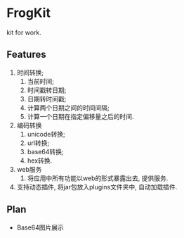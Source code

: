 # FrogKit
kit for work.

## Features

1. 时间转换;
   1. 当前时间;
   2. 时间戳转日期;
   3. 日期转时间戳;
   4. 计算两个日期之间的时间间隔;
   5. 计算一个日期在指定偏移量之后的时间.
2. 编码转换
   1. unicode转换;
   2. url转换;
   3. base64转换;
   4. hex转换.
3. web服务
   1. 将应用中所有功能以web的形式暴露出去, 提供服务.
4. 支持动态插件, 将jar包放入plugins文件夹中, 自动加载插件.

## Plan

* Base64图片展示